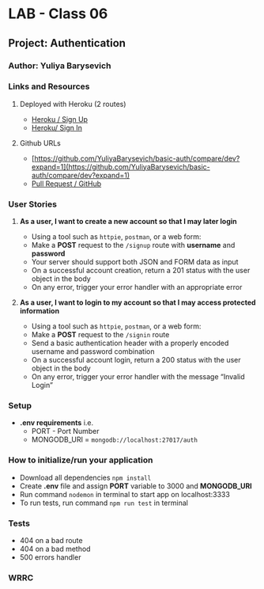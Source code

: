 # LAB - Class 06  


## Project: Authentication

### Author: Yuliya Barysevich

### Links and Resources

1. Deployed with Heroku (2 routes)

    - [Heroku / Sign Up](https://barysevich-basic-auth.herokuapp.com/signup)
    - [Heroku/ Sign In](https://barysevich-basic-auth.herokuapp.com/signin)



2. Github URLs

    - [https://github.com/YuliyaBarysevich/basic-auth/compare/dev?expand=1](https://github.com/YuliyaBarysevich/basic-auth/compare/dev?expand=1)
    - [Pull Request / GitHub](https://github.com/YuliyaBarysevich/basic-auth/pull/2)
  
### User Stories 

1. **As a user, I want to create a new account so that I may later login**
    - Using a tool such as `httpie`, `postman`, or a web form:
    - Make a **POST** request to the `/signup` route with **username** and **password**
    - Your server should support both JSON and FORM data as input
    - On a successful account creation, return a 201 status with the user object in the body
    - On any error, trigger your error handler with an appropriate error

2. **As a user, I want to login to my account so that I may access protected information**
    - Using a tool such as `httpie`, `postman`, or a web form:
    - Make a **POST** request to the `/signin` route
    - Send a basic authentication header with a properly encoded username and password combination
    - On a successful account login, return a 200 status with the user object in the body
    - On any error, trigger your error handler with the message “Invalid Login”


### Setup

- **.env requirements** 
i.e.
  - PORT - Port Number
  - MONGODB_URI = `mongodb://localhost:27017/auth`

### How to initialize/run your application

- Download all dependencies `npm install`
- Create **.env** file and assign **PORT** variable to 3000 and **MONGODB_URI** 
- Run command `nodemon` in terminal to start app on localhost:3333
- To run tests, run command `npm run test` in terminal

### Tests

- 404 on a bad route
- 404 on a bad method
- 500 errors handler


### WRRC


